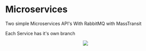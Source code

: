 # Microservices
Two simple Microservices API's With RabbitMQ with MassTransit 

Each Service has it's own branch


<p align="center">
  <kbd>
<img src="https://blogger.googleusercontent.com/img/b/R29vZ2xl/AVvXsEj1V0eKZBVKF6n3AZAVw6iEs3tSTpRPBGT-H4-eqYWsRn1S3hKwt3MZDaWr9VFbuJLeS-M7TOELs6VcgDQw-q0bOgSmoV0ORjzwZTndc0M9xBLByLkVoAkcqfZP3MPg-k2Kefddz0CdlbC5LqpvGTHHUM2lXdDkD_kCp-l_ndXiMgFp-YNhBy6u8HKG/s1251/2.jpg"></img>
  </kbd>
</p>

